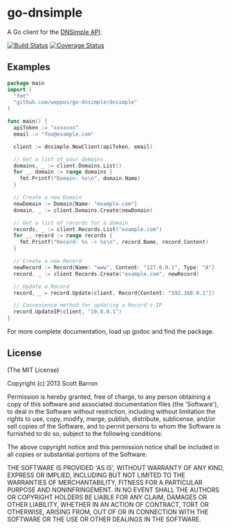 # go-dnsimple

A Go client for the [DNSimple API](http://developer.dnsimple.com/).

[![Build Status](https://travis-ci.org/weppos/go-dnsimple.svg)](https://travis-ci.org/weppos/go-dnsimple)
[![Coverage Status](https://img.shields.io/coveralls/weppos/go-dnsimple.svg)](https://coveralls.io/r/weppos/go-dnsimple?branch=master)


## Examples

```go
package main
import (
  "fmt"
  "github.com/weppos/go-dnsimple/dnsimple"
)

func main() {
  apiToken := "xxxxxxx"
  email := "foo@example.com"

  client := dnsimple.NewClient(apiToken, email)

  // Get a list of your domains
  domains, _ := client.Domains.List()
  for _, domain := range domains {
    fmt.Printf("Domain: %s\n", domain.Name)
  }

  // Create a new Domain
  newDomain := Domain{Name: "example.com"}
  domain, _ := client.Domains.Create(newDomain)

  // Get a list of records for a domain
  records, _ := client.Records.List("example.com")
  for _, record := range records {
    fmt.Printf("Record: %s -> %s\n", record.Name, record.Content)
  }

  // Create a new Record
  newRecord := Record{Name: "www", Content: "127.0.0.1", Type: "A"}
  record, _ := client.Records.Create("example.com", newRecord)

  // Update a Record
  record, _ = record.Update(client, Record{Content: "192.168.0.1"})

  // Convenience method for updating a Record's IP
  record.UpdateIP(client, "10.0.0.1")
}
```

For more complete documentation, load up godoc and find the package.


## License

(The MIT License)

Copyright (c) 2013 Scott Barron

Permission is hereby granted, free of charge, to any person obtaining
a copy of this software and associated documentation files (the
'Software'), to deal in the Software without restriction, including
without limitation the rights to use, copy, modify, merge, publish,
distribute, sublicense, and/or sell copies of the Software, and to
permit persons to whom the Software is furnished to do so, subject to
the following conditions:

The above copyright notice and this permission notice shall be
included in all copies or substantial portions of the Software.

THE SOFTWARE IS PROVIDED 'AS IS', WITHOUT WARRANTY OF ANY KIND,
EXPRESS OR IMPLIED, INCLUDING BUT NOT LIMITED TO THE WARRANTIES OF
MERCHANTABILITY, FITNESS FOR A PARTICULAR PURPOSE AND NONINFRINGEMENT.
IN NO EVENT SHALL THE AUTHORS OR COPYRIGHT HOLDERS BE LIABLE FOR ANY
CLAIM, DAMAGES OR OTHER LIABILITY, WHETHER IN AN ACTION OF CONTRACT,
TORT OR OTHERWISE, ARISING FROM, OUT OF OR IN CONNECTION WITH THE
SOFTWARE OR THE USE OR OTHER DEALINGS IN THE SOFTWARE.
